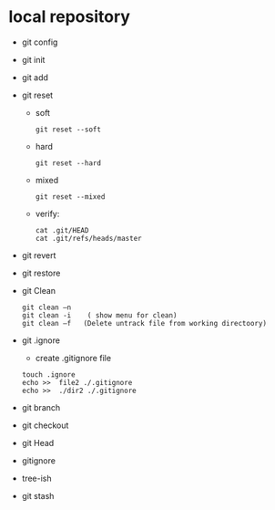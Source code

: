 # local repository
* git config
* git init
* git add
* git reset
  - soft 
    ```
    git reset --soft
    ```
  - hard
    ```
    git reset --hard
    ```
  - mixed
    ```
    git reset --mixed
    ```
  - verify:
    ```
    cat .git/HEAD
    cat .git/refs/heads/master
    ```
* git revert
* git restore
* git Clean
    ```
    git clean –n 
    git clean -i    ( show menu for clean) 
    git clean –f   (Delete untrack file from working directoory)
    ```
* git .ignore
    - create .gitignore file
    ```
    touch .ignore
    echo >>  file2 ./.gitignore
    echo >>  ./dir2 ./.gitignore
    ```
* git branch 
* git checkout 
* git Head 
 
      
* gitignore 
* tree-ish 
* git stash 
